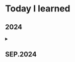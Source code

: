 # **Today I learned**
## 2024
<details>
  <summary>
    <h2>SEP.2024</h2>
    </summary>
<details>
  <summary>
   <h4>08.SEP </h4>
  </summary>
  - Learned basic git commands <br>
  - Practiced Git commit and push <br>
      <details>
        <summary> 
        - SQL
        </summary>
          - Relational Database <br>
        - is declarative <br>
        <details>
        <summary>
          1.sqlite
        </summary>
          - scoop <br>
          - powershell <br>
          - Scoop is installed by default without admin privileges <br>
          - through Download manager 'Scoop'
          <pre><code>scoop bucket add main <br>
scoop install main/sqlite </code></pre>
  - for use sqlite write <pre><code>sqlite3<br></code></pre>
        </details>
    </details>
</details>
  
<details>
  <summary>
    <h4>09.SEP</h4>
  </summary>
  - Continuing SQLite study through Scoop following yesterday <br>
  - Enter at the specified path in PowerShell
  <pre><code>New-Item database.db</code></pre>
  - Theory about Data Definition Language (DDL)
  - comments <pre><code> -- </code></pre>
  - table = Sheet(Excel)
  - sqlite3
  <pre><code>create table movies (
(x1...> titel,
(x1...> released,
(x1...> overview,
(x1...> rating,
(x1...> director
(x1...> );</code></pre>
  - to list all the tables in the database 
  <pre><code>.tables</code></pre>
  - to check the structure of the 'movies' table 
  <pre><code>PRAGMA table_info(movies);</code></pre>
  - INSERT INTO ... VALUES
  <pre><code>INSERT INTO movies VALUES (
(x1...> 'The Godfather',
(x1...> 1980,
(x1...> 'The best movie in the world',
(x1...> 10,
(x1...> 'F.F.C'
(x1...> );</code></pre>
  - to show
  <pre><code>SELECT * FROM movies;</code></pre>
  - to remove
  <pre><code>DROP TABLE movies;</code></pre>
  - To leave a value empty, input NULL or use
  <pre><code>INSERT INTO movies (title, rating) VALUES ('TLOTR 2', 10);
</code></pre>
  - to value type INTEGER (1,2,3...), REAL (1.2, 9.7 ...), BLOB (image) (binary large object)
  
</details>
<details>
  <summary>
    <h4>11.SEP</h4>
  </summary>
- constraint (제약조건) - A constraint helps control the data that can be entered into a column <br>
- ex)
<pre><code>CREATE TABLE movies (<br>
title TEXT UNIQUE NOT NULL, <br>
released INTEGER NOT NULL, <br>
overview text NOT NULL, <br>
rating REAL NOT NULL, <br>
director TEXT, <br>
for_kids INTEGER NOT NULL DEFAULT 0 <br>
) STRICT;</code></pre>
</code></pre>
  
</details>
<details>
  <summary>
    <h4>12.SEP</h4>
  </summary>
- sqlite3 start
<<<<<<< HEAD
<pre><code>sqlite3 database.db</code></pre> <br>
- commit with visual studio code

=======
  <pre><code>sqlite3 database.db</code></pre>
- configure user name and email in git <br>
  <pre><code>git config --global user.name "Your Name"
git config --global user.email "your-email@example.com</code></pre>
- to check the configuration
  <pre><code>git config --global --list</code></pre>
>>>>>>> 28fbadc5581444668e912df8330ded61eb23462a
- CHECK Constraint (강력한 제약조건)
- 
  
</details>
<details>
  <summary>
    <h4>15.SEP</h4>
  </summary>
  <pre><code>
  - git add . <br>
- git commit -m "message" <br>
- git push
# At once
-git add . && git commit -m "메시지" && git push origin main
  </code></pre>
  - pip install poetry <br>
  - poetry new "project name" <Br>
  - poetry init <br>
  - poetry python verseion <br>
  ==> <pre><code>python = ">=3.12,<4.0"</code></pre>
    <pre><code>
    - pip install pandas <br>
    - pip install plotly <Br>
    - pip install numpy <br>
    - p
    - import pandas as pd <br>
    - df1 = pd.read_csv("path with Filename") <br>
    df1.head()<br>
    df1.FraudFound_p.unique() # to find unique Value <Br>
    df1.PolicyType.unique() # <br>
    df1.shape <br>
    df1.nunique() <br>
    df1.info() <br> 
    df1.describe() <br>
    df1.isnull().sum() # 0 means not null in all Values <br>
    </code></pre>
    - functionization
    <pre><code>def count_plot(df1, column):
    fig = px.histogram(df1, x=column, title=f"Count plot of {column}",
                 category_orders={column:df1[column].value_counts().index})
    fig.show()
    return fig <br>
    f=countp_plot(df1, "Make")
    </code></pre>
</details>
</details>
